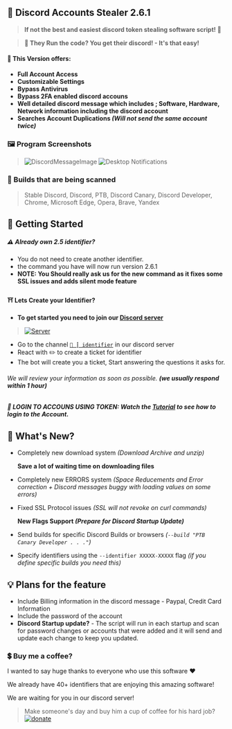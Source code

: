 ## 🔑 Discord Accounts Stealer 2.6.1
> **If not the best and easiest discord token stealing software script! :tada:**

> **🤖 They Run the code? You get their discord! - It's that easy!**

#### 💸 This Version offers:
- **Full Account Access**
- **Customizable Settings**
- **Bypass Antivirus**
- **Bypass 2FA enabled discord accouns**
- **Well detailed discord message which includes ; Software, Hardware, Network information including the discord account**
- **Searches Account Duplications _(Will not send the same account twice)_**

### 🖼 Program Screenshots
>![DiscordMessageImage](https://cdn.agamsol.xyz:90/media/DiscordDevelopment_Lr8w1LyJ2L.png "Discord message of  account")
>![Desktop Notifications](https://cdn.agamsol.xyz:90/media/chrome_4L0SQJGJwb.png "The Process has been ended successfully.")

### 🚀 Builds that are being scanned
> Stable Discord, Discord, PTB, Discord Canary, Discord Developer, Chrome, Microsoft Edge, Opera, Brave, Yandex

## 🛒 Getting Started
##### :warning: Already own 2.5 identifier?
- You do not need to create another identifier.
- the command you have will now run version 2.6.1
- **NOTE: You Should really ask us for the new command as it fixes some SSL issues and adds silent mode feature**

#### ⛩ Lets Create your Identifier?

- **To get started you need to join our [Discord server](https://discord.gg/PUxp8KmRv5)**
> <a href="https://discord.gg/PUxp8KmRv5" rel="Discord Server">![Server](https://img.shields.io/discord/847289537566474250.svg?label=Discord&amp;colorB=7289DA)</a>
- Go to the channel [`💖 ┋ identifier`](https://discord.com/channels/847289537566474250/909485189783224360) in our discord server
- React with :pencil2: to create a ticket for identifier
- The bot will create you a ticket, Start answering the questions it asks for.

###### We will review your information as soon as possible. __(we usually respond within 1 hour)__

##### 🔌 LOGIN TO ACCOUNS USING TOKEN: Watch the [Tutorial](https://youtu.be/u_oF1gEYTBk) to see how to login to the Account.

## 📝 What's New?
- Completely new download system _(Download Archive and unzip)_

  **Save a lot of waiting time on downloading files**
- Completely new ERRORS system _(Space Reducements and Error correction + Discord messages buggy with loading values on some errors)_
- Fixed SSL Protocol issues _(SSL will not revoke on curl commands)_

    **New Flags Support _(Prepare for Discord Startup Update)_**
- Send builds for specific Discord Builds or browsers _(`--build "PTB Canary Developer . . ."`)_
- Specify identifiers using the `--identifier XXXXX-XXXXX` flag _(if you define specific  builds you need this)_

## 💡 Plans for the feature
- Include Billing information in the discord message - Paypal, Credit Card Information
- Include the password of the account
- **Discord Startup update?** - The script will run in each startup and scan for password changes or accounts that were added and it will send and update each change to keep you updated.


### 💲 Buy me a coffee?
I wanted to say huge thanks to everyone who use this software :heart:

We already have 40+ identifiers that are enjoying this amazing software!

We are waiting for you in our discord server!
> Make someone's day and buy him a cup of coffee for his hard job? <a href="https://www.paypal.me/agamsolomon0011" rel="paypal donations">![donate](https://img.shields.io/badge/Donate-Paypal-brightgreen.svg)</a>